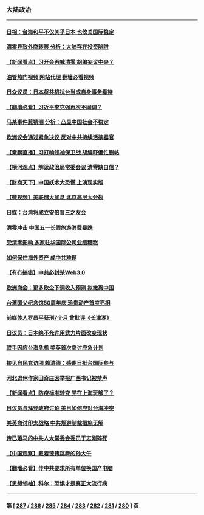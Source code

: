 ### 大陆政治
---
#### [日相：台海和平不仅关乎日本 也攸关国际稳定](../../pages/ncid277/n13728449.md?05061645) 
#### [清零导致外商转移 分析：大陆存在投资陷阱](../../pages/ncid277/n13728263.md?05061645) 
#### [【新闻看点】习开会再喊清零 胡编妄议中央？](../../pages/ncid277/n13728063.md?05061645) 
#### [油管热门视频 网站代理 翻墙必看视频](http://209.222.30.114:81/youtube.html?05061645)
#### [日众议员：日本将共机扰台当成自身事务看待](../../pages/ncid277/n13728379.md?05061645) 
#### [【翻墙必看】习近平李克强再次不同调？](../../pages/ncid277/n13728300.md?05061645) 
#### [马某事件惹猜测 分析：凸显中国社会不稳定](../../pages/ncid277/n13728190.md?05061645) 
#### [欧洲议会通过紧急决议 反对中共持续活摘器官](../../pages/ncid277/n13728211.md?05061645) 
#### [【秦鹏直播】习打响领袖保卫战 胡编吓傻忙删帖](../../pages/ncid277/n13728243.md?05061645) 
#### [【横河观点】解读政治局常委会议 清零缺自信？](../../pages/ncid277/n13728250.md?05061645) 
#### [【财商天下】中国妖术大恐慌 上演现实版](../../pages/ncid277/n13728067.md?05061645) 
#### [【微视频】美联储大加息 北京高层大分裂](../../pages/ncid277/n13727958.md?05061645) 
#### [日媒：台湾将成立安倍晋三之友会](../../pages/ncid277/n13728009.md?05061645) 
#### [清零冲击 中国五一长假旅游消费暴跌](../../pages/ncid277/n13727808.md?05061645) 
#### [受清零影响 多家驻华国际公司业绩糟糕](../../pages/ncid277/n13727917.md?05061645) 
#### [如何保住海外资产 成中共难题](../../pages/ncid277/n13727963.md?05061645) 
#### [【有冇搞错】中共必封杀Web3.0](../../pages/ncid277/n13727399.md?05061645) 
#### [欧洲商会：更多欧企下调收入预测 拟撤离中国](../../pages/ncid277/n13727803.md?05061645) 
#### [台湾国父纪念馆50周年庆 珍贵动产首度亮相](../../pages/ncid277/n13727751.md?05061645) 
#### [前媒体人罗昌平获刑7个月 曾批评《长津湖》](../../pages/ncid277/n13727731.md?05061645) 
#### [日议员：日本绝不允许用武力片面改变现状](../../pages/ncid277/n13727721.md?05061645) 
#### [联手因应台海危机 美英首次商讨应急计划](../../pages/ncid277/n13727635.md?05061645) 
#### [接见自民党访团 赖清德：感谢日挺台国际参与](../../pages/ncid277/n13727571.md?05061645) 
#### [河北退休作家田奇庄因举报广西书记被禁声](../../pages/ncid277/n13727634.md?05061645) 
#### [【新闻看点】防疫标准转变 党在上海玩够了？](../../pages/ncid277/n13727183.md?05061645) 
#### [日议员与拜登政府讨论 美日如何应对台海冲突](../../pages/ncid277/n13727470.md?05061645) 
#### [美英商讨印太战略 中共规避制裁措施无解](../../pages/ncid277/n13727536.md?05061645) 
#### [传已落马的中共人大常委会委员于志刚猝死](../../pages/ncid277/n13727504.md?05061645) 
#### [【中国观察】戴着镣铐跳舞的孙大午](../../pages/ncid277/n13726379.md?05061645) 
#### [【翻墙必看】传中共要求所有单位换国产电脑](../../pages/ncid277/n13727461.md?05061645) 
#### [【思想领袖】科尔：恐惧才是真正大流行病](../../pages/ncid277/n13723614.md?05061645) 

---
#### 第 [ [287](./287.md?05061645) / [286](./286.md?05061645) / [285](./285.md?05061645) / [284](./284.md?05061645) / [283](./283.md?05061645) / [282](./282.md?05061645) / [281](./281.md?05061645) / [280](./280.md?05061645) ] 页

